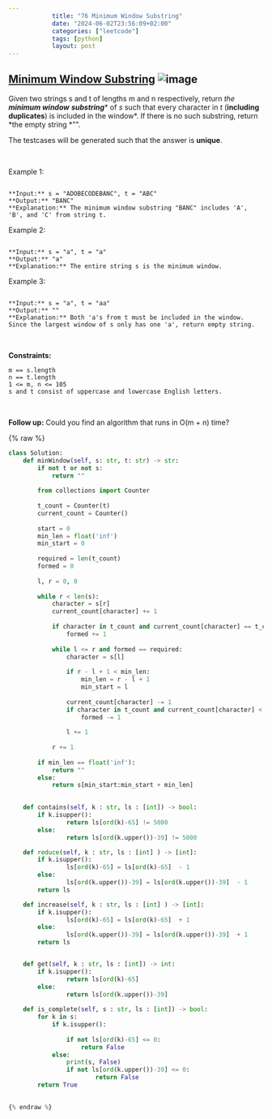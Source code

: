 ```yaml
---
            title: "76 Minimum Window Substring"
            date: "2024-06-02T23:56:09+02:00"
            categories: ["leetcode"]
            tags: [python]
            layout: post
---
```

            
## [Minimum Window Substring](https://leetcode.com/problems/minimum-window-substring) ![image](https://img.shields.io/badge/Difficulty-Hard-red)

Given two strings s and t of lengths m and n respectively, return *the **minimum window*** ***substring**** of *s* such that every character in *t* (**including duplicates**) is included in the window*. If there is no such substring, return *the empty string *"".

The testcases will be generated such that the answer is **unique**.

 

Example 1:

```

**Input:** s = "ADOBECODEBANC", t = "ABC"
**Output:** "BANC"
**Explanation:** The minimum window substring "BANC" includes 'A', 'B', and 'C' from string t.

```

Example 2:

```

**Input:** s = "a", t = "a"
**Output:** "a"
**Explanation:** The entire string s is the minimum window.

```

Example 3:

```

**Input:** s = "a", t = "aa"
**Output:** ""
**Explanation:** Both 'a's from t must be included in the window.
Since the largest window of s only has one 'a', return empty string.

```

 

**Constraints:**

	m == s.length
	n == t.length
	1 <= m, n <= 105
	s and t consist of uppercase and lowercase English letters.

 

**Follow up:** Could you find an algorithm that runs in O(m + n) time?

{% raw %}
```python
class Solution:
    def minWindow(self, s: str, t: str) -> str:
        if not t or not s:
            return ""
        
        from collections import Counter
        
        t_count = Counter(t)
        current_count = Counter()
        
        start = 0
        min_len = float('inf')
        min_start = 0
        
        required = len(t_count)
        formed = 0
        
        l, r = 0, 0
        
        while r < len(s):
            character = s[r]
            current_count[character] += 1
            
            if character in t_count and current_count[character] == t_count[character]:
                formed += 1
            
            while l <= r and formed == required:
                character = s[l]
                
                if r - l + 1 < min_len:
                    min_len = r - l + 1
                    min_start = l
                
                current_count[character] -= 1
                if character in t_count and current_count[character] < t_count[character]:
                    formed -= 1
                
                l += 1
            
            r += 1
        
        if min_len == float('inf'):
            return ""
        else:
            return s[min_start:min_start + min_len]

                                       
    def contains(self, k : str, ls : [int]) -> bool:
        if k.isupper():
                return ls[ord(k)-65] != 5000
        else:
                return ls[ord(k.upper())-39] != 5000

    def reduce(self, k : str, ls : [int] ) -> [int]:
        if k.isupper():
                ls[ord(k)-65] = ls[ord(k)-65]  - 1
        else:
                ls[ord(k.upper())-39] = ls[ord(k.upper())-39]  - 1
        return ls

    def increase(self, k : str, ls : [int] ) -> [int]:
        if k.isupper():
                ls[ord(k)-65] = ls[ord(k)-65]  + 1
        else:
                ls[ord(k.upper())-39] = ls[ord(k.upper())-39]  + 1
        return ls


    def get(self, k : str, ls : [int]) -> int:
        if k.isupper():
                return ls[ord(k)-65]
        else:
                return ls[ord(k.upper())-39]
    
    def is_complete(self, s : str, ls : [int]) -> bool:
        for k in s:
            if k.isupper():
                
                if not ls[ord(k)-65] <= 0:
                    return False
            else:
                print(s, False)
                if not ls[ord(k.upper())-39] <= 0:
                        return False
        return True

        
{% endraw %}
